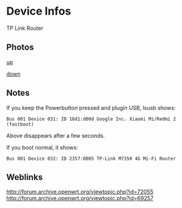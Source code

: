 # Device Infos

TP Link Router

## Photos

[up](assets/up.jpg)

[down](assets/down.jpg)

## Notes

If you keep the Powerbutton pressed and plugin USB, lsusb shows:

```
Bus 001 Device 031: ID 18d1:d00d Google Inc. Xiaomi Mi/Redmi 2 (fastboot)
```

Above disappears after a few seconds.

If you boot normal, it shows:

```
Bus 001 Device 032: ID 2357:0005 TP-Link M7350 4G Mi-Fi Router
```

## Weblinks

http://forum.archive.openwrt.org/viewtopic.php?id=72055
http://forum.archive.openwrt.org/viewtopic.php?id=69257